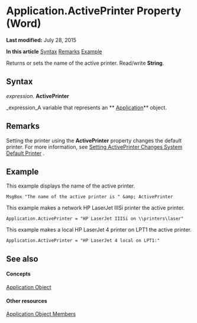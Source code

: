 
# Application.ActivePrinter Property (Word)

 **Last modified:** July 28, 2015

 **In this article**
 [Syntax](#sectionSection0)
 [Remarks](#sectionSection1)
 [Example](#sectionSection2)


Returns or sets the name of the active printer. Read/write  **String**.


## Syntax
<a name="sectionSection0"> </a>

 _expression_. **ActivePrinter**

 _expression_A variable that represents an  ** [Application](d1cf6f8f-4e88-bf01-93b4-90a83f79cb44.md)** object.


## Remarks
<a name="sectionSection1"> </a>

Setting the printer using the  **ActivePrinter** property changes the default printer. For more information, see [Setting ActivePrinter Changes System Default Printer](http://go.microsoft.com/fwlink/?LinkId=61996) .


## Example
<a name="sectionSection2"> </a>

This example displays the name of the active printer.


```
MsgBox "The name of the active printer is " &amp; ActivePrinter
```

This example makes a network HP LaserJet IIISi printer the active printer.




```
Application.ActivePrinter = "HP LaserJet IIISi on \\printers\laser"
```

This example makes a local HP LaserJet 4 printer on LPT1 the active printer.




```
Application.ActivePrinter = "HP LaserJet 4 local on LPT1:"
```


## See also
<a name="sectionSection2"> </a>


#### Concepts


 [Application Object](d1cf6f8f-4e88-bf01-93b4-90a83f79cb44.md)
#### Other resources


 [Application Object Members](71669f1e-65f1-b0f1-b67d-355dfdbebe50.md)
